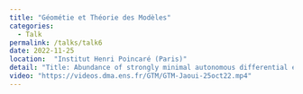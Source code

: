 ```yaml
---
title: "Géométie et Théorie des Modèles"
categories:
  - Talk
permalink: /talks/talk6
date: 2022-11-25
location:  "Institut Henri Poincaré (Paris)"
detail: "Title: Abundance of strongly minimal autonomous differential equations"
video: "https://videos.dma.ens.fr/GTM/GTM-Jaoui-25oct22.mp4"
---
```


